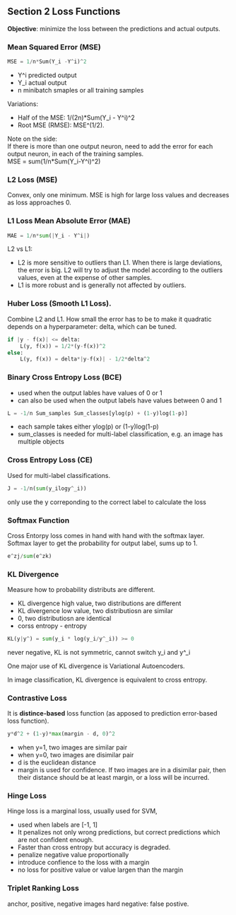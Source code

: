 ## Section 2 Loss Functions
**Objective**: minimize the loss between the predictions and actual outputs.

### Mean Squared Error (MSE)
```python
MSE = 1/n*Sum(Y_i -Y^i)^2  
```
- Y^i predicted output 
- Y_i actual output 
- n minibatch smaples or all training samples  

Variations:
- Half of the MSE: 1/(2n)*Sum(Y_i - Y^i)^2  
- Root MSE (RMSE): MSE^(1/2). 

Note on the side:  
If there is more than one output neuron, need to add the error for each output neuron, in each of the training samples.  
MSE = sum(1/n*Sum(Y_i-Y^i)^2)  

### L2 Loss (MSE)
Convex, only one minimum. MSE is high for large loss values and decreases as loss approaches 0. 

### L1 Loss Mean Absolute Error (MAE)
```python
MAE = 1/n*sum(|Y_i - Y^i|)  
```

L2 vs L1:  
- L2 is more sensitive to outliers than L1. When there is large deviations, the error is big. L2 will try to adjust the model according to the outliers values, even at the expense of other samples.  
- L1 is more robust and is generally not affected by outliers.  

### Huber Loss (Smooth L1 Loss). 
Combine L2 and L1.
How small the error has to be to make it quadratic depends on a hyperparameter: delta, which can be tuned. 
```python
if |y - f(x)| <= delta:
    L(y, f(x)) = 1/2*(y-f(x))^2
else:
    L(y, f(x)) = delta*|y-f(x)| - 1/2*delta^2 
```
### Binary Cross Entropy Loss  (BCE)
- used when the output lables have values of 0 or 1
- can also be used when the output labels have values between 0 and 1
```python
L = -1/n Sum_samples Sum_classes[ylog(p) + (1-y)log(1-p)]
```
- each sample takes either ylog(p) or (1-y)log(1-p)
- sum_classes is needed for multi-label classification, e.g. an image has multiple objects  

### Cross Entropy Loss (CE) 
Used for multi-label classifications.
```python
J = -1/n(sum(y_ilogy^_i))
```
only use the y correponding to the correct label to calculate the loss

### Softmax Function  
Cross Entorpy loss comes in hand with hand with the softmax layer.
Softmax layer to get the probability for output label, sums up to 1. 
```python
e^zj/sum(e^zk)
```

### KL Divergence
Measure how to probability distributs are different. 
- KL divergence high value, two distributions are different 
- KL divergence low value, two distributiosn are similar
- 0, two distributiosn are identical 
- corss entropy - entropy
```python
KL(y|y^) = sum(y_i * log(y_i/y^_i)) >= 0
```
never negative, KL is not symmetric, cannot switch y_i and y^_i  

One major use of KL divergence is Variational Autoencoders.

In image classification, KL divergence is equivalent to cross entropy.   

### Contrastive Loss  
It is **distince-based** loss function (as apposed to prediction error-based loss function).
```python
y*d^2 + (1-y)*max(margin - d, 0)^2
```
- when y=1, two images are similar pair
- when y=0, two images are disimilar pair
- d is the euclidean distance
- margin is used for confidence. If two images are in a disimilar pair, then their distance should be at least margin, or a loss will be incurred. 

### Hinge Loss  
Hinge loss is a marginal loss, usually used for SVM, 
- used when labels are [-1, 1]
- It penalizes not only wrong predictions, but correct predictions which are not confident enough. 
- Faster than cross entropy but accuracy is degraded.
- penalize negative value proportionally
- introduce confience to the loss with a margin
- no loss for positive value or value largen than the margin

### Triplet Ranking Loss  
anchor, positive, negative images
hard negative: false postive. 








